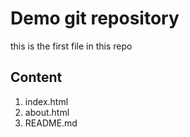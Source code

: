 # Demo git repository
this is the first file in this repo

## Content

1. index.html
2. about.html
3. README.md
